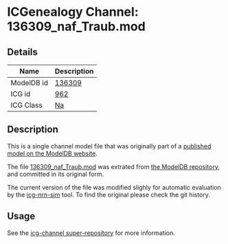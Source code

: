 # ICGenealogy Channel: 136309\_naf\_Traub.mod

## Details

Name | Description
---- | -----------
ModelDB id | [136309](http://senselab.med.yale.edu/ModelDB/ShowModel.cshtml?model=136309)
ICG id | [962](http://icg.neurotheory.ox.ac.uk/channels/2/962)
ICG Class | [Na](http://icg.neurotheory.ox.ac.uk/channels/2)

## Description

This is a single channel model file that was originally part of a [published model on the ModelDB website](http://senselab.med.yale.edu/ModelDB/ShowModel.cshtml?model=136309).


The file [136309\_naf\_Traub.mod](136309_naf_Traub.mod) was extrated from [the ModelDB repository](http://senselab.med.yale.edu/ModelDB/ShowModel.cshtml?model=136309), and committed in its original form.

The current version of the file was modified slighly for automatic evaluation by the [icg-nrn-sim](https://github.com/icgenealogy/icg-nrn-sim) tool. To find the original please check the git history.


## Usage

See the [icg-channel super-repository](https://github.com/icgenealogy/icg-channels) for more information.